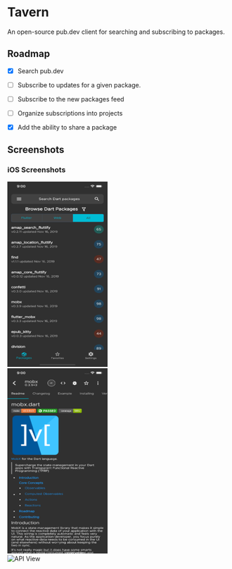 # Tavern

An open-source pub.dev client for searching and subscribing to packages. 

## Roadmap

- [X] Search pub.dev
- [ ] Subscribe to updates for a given package.
- [ ] Subscribe to the new packages feed
- [ ] Organize subscriptions into projects 
- [X] Add the ability to share a package 


## Screenshots
### iOS Screenshots
<!--![ScreenShot](screenshots/ios/home.png)-->
<img src="screenshots/ios/home.png" alt="home" width="228" height="421">
<br />
<!--![ScreenShot](screenshots/ios/packageDetails.png)-->
<img src="screenshots/ios/packageDetails.png" alt="Package Details" width="228" height="421">
<br />
<!--![ScreenShot](screenshots/ios/apiLink.png)-->
<img src="screenshots/ios/apiLink.png" alt="API View" width="228" height="421">
